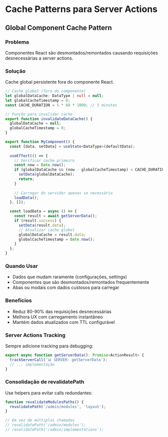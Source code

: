 # Cache Patterns para Server Actions

## Global Component Cache Pattern

### Problema
Componentes React são desmontados/remontados causando requisições desnecessárias a server actions.

### Solução
Cache global persistente fora do componente React.

```typescript
// Cache global (fora do componente)
let globalDataCache: DataType | null = null;
let globalCacheTimestamp = 0;
const CACHE_DURATION = 5 * 60 * 1000; // 5 minutos

// Função para invalidar cache
export function invalidateDataCache() {
  globalDataCache = null;
  globalCacheTimestamp = 0;
}

export function MyComponent() {
  const [data, setData] = useState<DataType>(defaultData);
  
  useEffect(() => {
    // Verificar cache primeiro
    const now = Date.now();
    if (globalDataCache && (now - globalCacheTimestamp) < CACHE_DURATION) {
      setData(globalDataCache);
      return;
    }
    
    // Carregar do servidor apenas se necessário
    loadData();
  }, []);

  const loadData = async () => {
    const result = await getServerData();
    if (result.success) {
      setData(result.data);
      // Atualizar cache global
      globalDataCache = result.data;
      globalCacheTimestamp = Date.now();
    }
  };
}
```

### Quando Usar
- Dados que mudam raramente (configurações, settings)
- Componentes que são desmontados/remontados frequentemente
- Abas ou modais com dados custosos para carregar

### Benefícios
- Reduz 80-90% das requisições desnecessárias
- Melhora UX com carregamento instantâneo
- Mantém dados atualizados com TTL configurável

### Server Actions Tracking
Sempre adicione tracking para debugging:

```typescript
export async function getServerData(): Promise<ActionResult> {
  trackServerCall('📊 SERVER: getServerData');
  // ... implementação
}
```

### Consolidação de revalidatePath
Use helpers para evitar calls redundantes:

```typescript
function revalidateModulesPaths() {
  revalidatePath('/admin/modules', 'layout');
}

// Em vez de múltiplas chamadas
// revalidatePath('/admin/modules');
// revalidatePath('/admin/implementations');
```